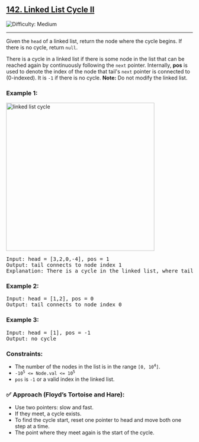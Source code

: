 <h2><a href="https://leetcode.com/problems/linked-list-cycle-ii">142. Linked List Cycle II</a></h2> 
<img src="https://img.shields.io/badge/Difficulty-Medium-orange" alt="Difficulty: Medium" />
<hr>

<p>Given the <code>head</code> of a linked list, return the node where the cycle begins. If there is no cycle, return <code>null</code>.</p>

<p>There is a cycle in a linked list if there is some node in the list that can be reached again by continuously following the <code>next</code> pointer. Internally, <strong>pos</strong> is used to denote the index of the node that tail's <code>next</code> pointer is connected to (0-indexed). It is <code>-1</code> if there is no cycle. <strong>Note:</strong> Do not modify the linked list.</p>

<h3>Example 1:</h3>

<img src="https://assets.leetcode.com/uploads/2018/12/07/circularlinkedlist.png" alt="linked list cycle" width="400"/>

<pre>
Input: head = [3,2,0,-4], pos = 1
Output: tail connects to node index 1
Explanation: There is a cycle in the linked list, where tail connects to the second node.
</pre>

<h3>Example 2:</h3>
<pre>
Input: head = [1,2], pos = 0
Output: tail connects to node index 0
</pre>

<h3>Example 3:</h3>
<pre>
Input: head = [1], pos = -1
Output: no cycle
</pre>

<h3>Constraints:</h3>
<ul>
  <li>The number of the nodes in the list is in the range <code>[0, 10<sup>4</sup>]</code>.</li>
  <li><code>-10<sup>5</sup> &lt;= Node.val &lt;= 10<sup>5</sup></code></li>
  <li><code>pos</code> is <code>-1</code> or a valid index in the linked list.</li>
</ul>

<h3>✅ Approach (Floyd’s Tortoise and Hare):</h3>
<ul>
  <li>Use two pointers: slow and fast.</li>
  <li>If they meet, a cycle exists.</li>
  <li>To find the cycle start, reset one pointer to head and move both one step at a time.</li>
  <li>The point where they meet again is the start of the cycle.</li>
</ul>
